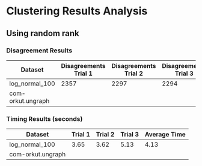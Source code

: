 # Clustering Results Analysis

## Using random rank
### Disagreement Results
| Dataset | Disagreements Trial 1 | Disagreements Trial 2 | Disagreements Trial 3 | Average Disagreements |
|---------|---------------------|---------------------|---------------------|-------------------|
| log_normal_100 | 2357 | 2297 | 2294 | 2316 |
| com-orkut.ungraph | | | | |

### Timing Results (seconds)
| Dataset | Trial 1 | Trial 2 | Trial 3 | Average Time |
|---------|---------|---------|---------|--------------|
| log_normal_100 | 3.65 | 3.62 | 5.13 | 4.13 |
| com-orkut.ungraph | | | | |

